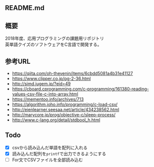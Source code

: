 ## README.md

## 概要
2018年度、応用プログラミングの課題用リポジトリ  
英単語クイズのソフトウェアをC言語で開発する。

## 参考URL
* https://qiita.com/oh-thevenin/items/6cbdd5081a4b31e41127  
* https://www.clipper.co.jp/pg-2-36.html  
* http://simd.jugem.jp/?eid=49  
* https://cboard.cprogramming.com/c-programming/161380-reading-values-csv-file-c-into-array.html  
* https://mementoo.info/archives/713  
* https://algorithm.joho.info/programming/c-load-csv/  
* http://eienlearner.seesaa.net/article/434238562.html  
* http://marycore.jp/prog/objective-c/sleep-process/
* http://www.c-lang.org/detail/stdbool_h.html


## Todo

- [x] csvから読み込んだ単語を配列に入れる
- [x] 読み込んだ配列を`printf`で出力できるようにする
- [ ] For文でCSVファイルを全部読み込む